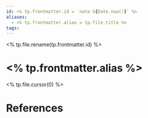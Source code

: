 ```yaml
---
id: <% tp.frontmatter.id = `note-${Date.now()}` %>
aliases:
  - <% tp.frontmatter.alias = tp.file.title %>
tags:
---
```

<% tp.file.rename(tp.frontmatter.id) %>
# <% tp.frontmatter.alias %>

<% tp.file.cursor(0) %>


# References

